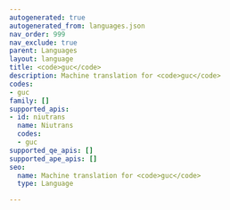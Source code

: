 ```yaml
---
autogenerated: true
autogenerated_from: languages.json
nav_order: 999
nav_exclude: true
parent: Languages
layout: language
title: <code>guc</code>
description: Machine translation for <code>guc</code>
codes:
- guc
family: []
supported_apis:
- id: niutrans
  name: Niutrans
  codes:
  - guc
supported_qe_apis: []
supported_ape_apis: []
seo:
  name: Machine translation for <code>guc</code>
  type: Language

---
```


